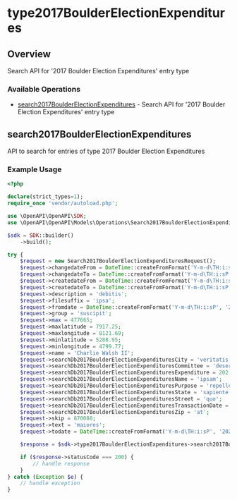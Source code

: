 # type2017BoulderElectionExpenditures

## Overview

Search API for '2017 Boulder Election Expenditures' entry type

### Available Operations

* [search2017BoulderElectionExpenditures](#search2017boulderelectionexpenditures) - Search API for '2017 Boulder Election Expenditures' entry type

## search2017BoulderElectionExpenditures

API to search for entries of type 2017 Boulder Election Expenditures

### Example Usage

```php
<?php

declare(strict_types=1);
require_once 'vendor/autoload.php';

use \OpenAPI\OpenAPI\SDK;
use \OpenAPI\OpenAPI\Models\Operations\Search2017BoulderElectionExpendituresRequest;

$sdk = SDK::builder()
    ->build();

try {
    $request = new Search2017BoulderElectionExpendituresRequest();
    $request->changedateFrom = DateTime::createFromFormat('Y-m-d\TH:i:sP', '2021-04-22T12:08:58.275Z');
    $request->changedateTo = DateTime::createFromFormat('Y-m-d\TH:i:sP', '2022-05-18T09:34:54.894Z');
    $request->createdateFrom = DateTime::createFromFormat('Y-m-d\TH:i:sP', '2022-03-26T09:37:56.283Z');
    $request->createdateTo = DateTime::createFromFormat('Y-m-d\TH:i:sP', '2022-09-14T09:35:47.986Z');
    $request->description = 'debitis';
    $request->filesuffix = 'ipsa';
    $request->fromdate = DateTime::createFromFormat('Y-m-d\TH:i:sP', '2022-03-08T10:35:32.561Z');
    $request->group = 'suscipit';
    $request->max = 477665;
    $request->maxlatitude = 7917.25;
    $request->maxlongitude = 8121.69;
    $request->minlatitude = 5288.95;
    $request->minlongitude = 4799.77;
    $request->name = 'Charlie Walsh II';
    $request->searchDb2017BoulderElectionExpendituresCity = 'veritatis';
    $request->searchDb2017BoulderElectionExpendituresCommittee = 'deserunt';
    $request->searchDb2017BoulderElectionExpendituresExpenditure = 202.18;
    $request->searchDb2017BoulderElectionExpendituresName = 'ipsam';
    $request->searchDb2017BoulderElectionExpendituresPurpose = 'repellendus';
    $request->searchDb2017BoulderElectionExpendituresState = 'sapiente';
    $request->searchDb2017BoulderElectionExpendituresStreet = 'quo';
    $request->searchDb2017BoulderElectionExpendituresTransactionDate = 'odit';
    $request->searchDb2017BoulderElectionExpendituresZip = 'at';
    $request->skip = 870088;
    $request->text = 'maiores';
    $request->todate = DateTime::createFromFormat('Y-m-d\TH:i:sP', '2022-03-15T07:22:15.330Z');

    $response = $sdk->type2017BoulderElectionExpenditures->search2017BoulderElectionExpenditures($request);

    if ($response->statusCode === 200) {
        // handle response
    }
} catch (Exception $e) {
    // handle exception
}
```
